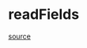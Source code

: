 # readFields

[source](github.com/OpenFOAM-jp/OpenFOAM-utilities-tutorials-jp/blob/master/v1906/postProcessing/dataConversion/foamToVTK/readFields.C/readFields.C)



